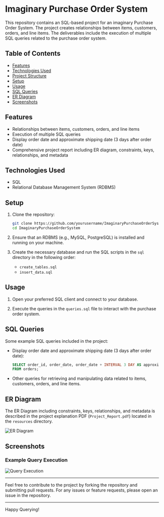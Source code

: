 # Imaginary Purchase Order System

This repository contains an SQL-based project for an imaginary Purchase Order System. The project creates relationships between items, customers, orders, and line items. The deliverables include the execution of multiple SQL queries related to the purchase order system.

## Table of Contents

- [Features](#features)
- [Technologies Used](#technologies-used)
- [Project Structure](#project-structure)
- [Setup](#setup)
- [Usage](#usage)
- [SQL Queries](#sql-queries)
- [ER Diagram](#er-diagram)
- [Screenshots](#screenshots)

## Features

- Relationships between items, customers, orders, and line items
- Execution of multiple SQL queries
- Display order date and approximate shipping date (3 days after order date)
- Comprehensive project report including ER diagram, constraints, keys, relationships, and metadata

## Technologies Used

- SQL
- Relational Database Management System (RDBMS)


## Setup

1. Clone the repository:

    ```bash
    git clone https://github.com/yourusername/ImaginaryPurchaseOrderSystem.git
    cd ImaginaryPurchaseOrderSystem
    ```

2. Ensure that an RDBMS (e.g., MySQL, PostgreSQL) is installed and running on your machine.

3. Create the necessary database and run the SQL scripts in the `sql` directory in the following order:
    - `create_tables.sql`
    - `insert_data.sql`

## Usage

1. Open your preferred SQL client and connect to your database.

2. Execute the queries in the `queries.sql` file to interact with the purchase order system.

## SQL Queries

Some example SQL queries included in the project:

- Display order date and approximate shipping date (3 days after order date):

    ```sql
    SELECT order_id, order_date, order_date + INTERVAL 3 DAY AS approximate_shipping_date
    FROM orders;
    ```

- Other queries for retrieving and manipulating data related to items, customers, orders, and line items.

## ER Diagram

The ER Diagram including constraints, keys, relationships, and metadata is described in the project explanation PDF (`Project_Report.pdf`) located in the `resources` directory.

![ER Diagram](resources/ER_Diagram.png)

## Screenshots

### Example Query Execution

![Query Execution](screenshots/query_execution.png)

---

Feel free to contribute to the project by forking the repository and submitting pull requests. For any issues or feature requests, please open an issue in the repository.

---

Happy Querying!


